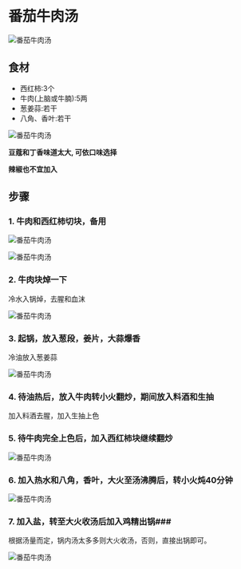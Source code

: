 番茄牛肉汤
===============================
![番茄牛肉汤](fan-qie-niu-rou-tang08.jpg)


## 食材 ##
* 西红柿:3个
* 牛肉(上脑或牛腩):5两
* 葱姜蒜:若干
* 八角、香叶:若干


![番茄牛肉汤](fan-qie-niu-rou-tang01.jpg)


**豆蔻和丁香味道太大, 可依口味选择**


**辣椒也不宜加入**


## 步骤 ##
### 1. 牛肉和西红柿切块，备用 ###
![番茄牛肉汤](fan-qie-niu-rou-tang02.jpg)


![番茄牛肉汤](fan-qie-niu-rou-tang03.jpg)
### 2. 牛肉块焯一下 ###
冷水入锅焯，去腥和血沫


![番茄牛肉汤](fan-qie-niu-rou-tang05.jpg)


### 3. 起锅，放入葱段，姜片，大蒜爆香  ###
冷油放入葱姜蒜


![番茄牛肉汤](fan-qie-niu-rou-tang04.jpg)


### 4. 待油热后，放入牛肉转小火翻炒，期间放入料酒和生抽 ###
加入料酒去腥，加入生抽上色


### 5. 待牛肉完全上色后，加入西红柿块继续翻炒  ###


![番茄牛肉汤](fan-qie-niu-rou-tang06.jpg)
### 6. 加入热水和八角，香叶，大火至汤沸腾后，转小火炖40分钟  ###
![番茄牛肉汤](fan-qie-niu-rou-tang07.jpg)


### 7. 加入盐，转至大火收汤后加入鸡精出锅###
根据汤量而定，锅内汤太多多则大火收汤，否则，直接出锅即可。


![番茄牛肉汤](fan-qie-niu-rou-tang08.jpg)
